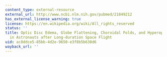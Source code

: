 ```yaml
---
content_type: external-resource
external_url: http://www.ncbi.nlm.nih.gov/pubmed/21849212
has_external_license_warning: true
license: https://en.wikipedia.org/wiki/All_rights_reserved
status: ''
title: Optic Disc Edema, Globe Flattening, Choroidal Folds, and Hyperopic Shifts Observed
  in Astronauts after Long-duration Space Flight
uid: ac8ddce5-85bb-4d2e-9650-e3f8b5b638d6
wayback_url: ''
---
```

